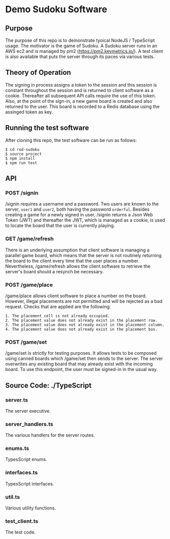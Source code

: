 # Demo Sudoku Software

## Purpose

The purpose of this repo is to demonstrate tyoical NodeJS / TypeScript usage.  The motivator is the game of Sudoku.  A Sudoku server runs in an AWS ec2 and is managed by pm2 (https://pm2.keymetrics.io/).  A test client is also available that puts the server through its paces via various tests.

## Theory of Operation
The signing in process assigns a token to the session and this session is constant throughout the session and is returned to client software as a cookie.  Thereafter all subsequent API calls require the use of this token.  Also, at the point of the sign-in, a new game board is created and also returned to the user. This board is  recorded to a Redis database using the assinged token as key.

## Running the test software
After cloning this repo, the test software can be run as follows:

    $ cd rod-sudoku
    $ source project    
    $ npm install
    $ npm run test    

## API

### POST /signin
/signin requires a username and a password. Two users are known to the server, `user1` and `user2`, both having the password `orderful`.  Besides creating a game for a newly signed in user, /signin returns a Json Web Token (JWT) and thereafter the JWT, which is managed as a cookie, is used to locate the board that the user is currently playing.

### GET /game/refresh
There is an underlying assumption that client software is managing a parallel game board, which means that the server is not routinely returning the board to the client every time that the user places a number.  Nevertheless, /game/refresh allows the client software to retrieve the server's board should a resynch be  necessary.  

### POST /game/place
/game/place allows client software to place a number on the board.  However, illegal placements are not permitted and will be rejected as a bad request.  Checks that are applied are the following:

    1. The placement cell is not already occupied.
    2. The placement value does not already exist in the placement row.
    3. The placement value does not already exist in the placement column.
    4. The placement value does not already exist in the placement box.

### POST /game/set
/game/set is strictly for testing purposes.  It allows tests to be composed using canned boards which /game/set then sends to the server.  The server overwrites any existing board that may already exist with the incoming board.  To use this endpoint, the user must be signed-in in the usual way.

## Source Code: ./TypeScript

### server.ts
The server executive.

### server_handlers.ts
The various handlers for the server routes.

### enums.ts
TypesScript enums.

### interfaces.ts
TypesScript interfaces.

### util.ts
Various utility functions.

### test_client.ts
The test code.

